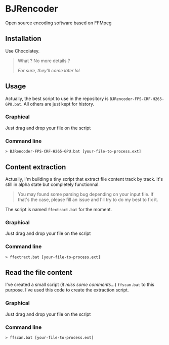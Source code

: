 # BJRencoder

Open source encoding software based on FFMpeg

## Installation

Use Chocolatey.

> What ? No more details ?
>
> *For sure, they'll come later lol*

## Usage

Actually, the best script to use in the repository is `BJRencoder-FPS-CRF-H265-GPU.bat`. All others are just kept for history.

### Graphical

Just drag and drop your file on the script

### Command line

```batch
> BJRencoder-FPS-CRF-H265-GPU.bat [your-file-to-process.ext]
```

## Content extraction

Actually, I'm building a tiny script that extract file content track by track. It's still in alpha state but completely functionnal.

> You may found some parsing bug depending on your input file. If that's the case, please fill an issue and I'll try to do my best to fix it.

The script is named `ffextract.bat` for the moment.

### Graphical

Just drag and drop your file on the script

### Command line

```batch
> ffextract.bat [your-file-to-process.ext]
```

## Read the file content

I've created a small script (*it miss some comments...*) `ffscan.bat` to this purpose. I've used this code to create the extraction script.

### Graphical

Just drag and drop your file on the script

### Command line

```batch
> ffscan.bat [your-file-to-process.ext]
```